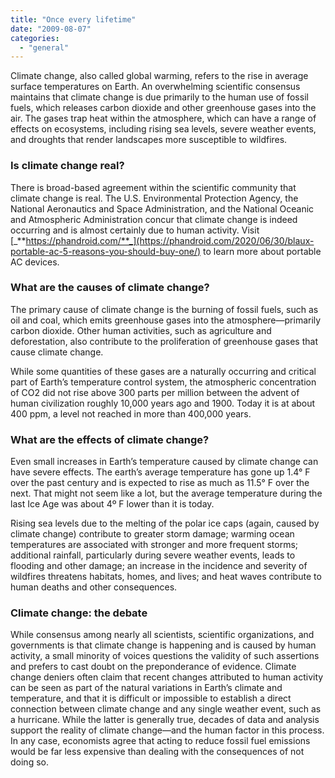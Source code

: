 ```yaml
---
title: "Once every lifetime"
date: "2009-08-07"
categories: 
  - "general"
---
```


Climate change, also called global warming, refers to the rise in average surface temperatures on Earth. An overwhelming scientific consensus maintains that climate change is due primarily to the human use of fossil fuels, which releases carbon dioxide and other greenhouse gases into the air. The gases trap heat within the atmosphere, which can have a range of effects on ecosystems, including rising sea levels, severe weather events, and droughts that render landscapes more susceptible to wildfires.

### Is climate change real?

There is broad-based agreement within the scientific community that climate change is real. The U.S. Environmental Protection Agency, the National Aeronautics and Space Administration, and the National Oceanic and Atmospheric Administration concur that climate change is indeed occurring and is almost certainly due to human activity. Visit [_**https://phandroid.com/**_](https://phandroid.com/2020/06/30/blaux-portable-ac-5-reasons-you-should-buy-one/) to learn more about portable AC devices.

### What are the causes of climate change?

The primary cause of climate change is the burning of fossil fuels, such as oil and coal, which emits greenhouse gases into the atmosphere—primarily carbon dioxide. Other human activities, such as agriculture and deforestation, also contribute to the proliferation of greenhouse gases that cause climate change.

While some quantities of these gases are a naturally occurring and critical part of Earth’s temperature control system, the atmospheric concentration of CO2 did not rise above 300 parts per million between the advent of human civilization roughly 10,000 years ago and 1900. Today it is at about 400 ppm, a level not reached in more than 400,000 years.

### What are the effects of climate change?

Even small increases in Earth’s temperature caused by climate change can have severe effects. The earth’s average temperature has gone up 1.4° F over the past century and is expected to rise as much as 11.5° F over the next. That might not seem like a lot, but the average temperature during the last Ice Age was about 4º F lower than it is today.

Rising sea levels due to the melting of the polar ice caps (again, caused by climate change) contribute to greater storm damage; warming ocean temperatures are associated with stronger and more frequent storms; additional rainfall, particularly during severe weather events, leads to flooding and other damage; an increase in the incidence and severity of wildfires threatens habitats, homes, and lives; and heat waves contribute to human deaths and other consequences.

### Climate change: the debate

While consensus among nearly all scientists, scientific organizations, and governments is that climate change is happening and is caused by human activity, a small minority of voices questions the validity of such assertions and prefers to cast doubt on the preponderance of evidence. Climate change deniers often claim that recent changes attributed to human activity can be seen as part of the natural variations in Earth’s climate and temperature, and that it is difficult or impossible to establish a direct connection between climate change and any single weather event, such as a hurricane. While the latter is generally true, decades of data and analysis support the reality of climate change—and the human factor in this process. In any case, economists agree that acting to reduce fossil fuel emissions would be far less expensive than dealing with the consequences of not doing so.
